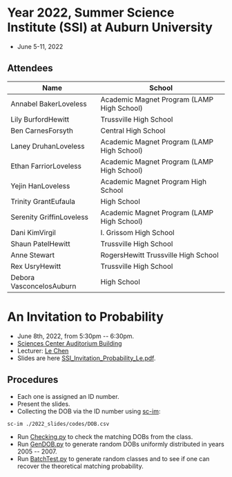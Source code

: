# Year 2022, Summer Science Institute (SSI) at Auburn University
* June 5-11, 2022

## Attendees

| Name                     | School                                     |
|--------------------------|--------------------------------------------|
| Annabel BakerLoveless    | Academic Magnet Program (LAMP High School) |
| Lily BurfordHewitt       | Trussville High School                     |
| Ben CarnesForsyth        | Central High School                        |
| Laney DruhanLoveless     | Academic Magnet Program (LAMP High School) |
| Ethan FarriorLoveless    | Academic Magnet Program (LAMP High School) |
| Yejin HanLoveless        | Academic Magnet Program High School        |
| Trinity GrantEufaula     | High School                                |
| Serenity GriffinLoveless | Academic Magnet Program (LAMP High School) |
| Dani KimVirgil           | I. Grissom High School                     |
| Shaun PatelHewitt        | Trussville High School                     |
| Anne Stewart             | RogersHewitt Trussville High School        |
| Rex UsryHewitt           | Trussville High School                     |
| Debora VasconcelosAuburn | High School                                |

# An Invitation to Probability
* June 8th, 2022, from 5:30pm -- 6:30pm.
* [Sciences Center Auditorium Building](https://calendar.auburn.edu/sciences_center_auditorium_bldg_603)
* Lecturer: [Le Chen](http://webhome.auburn.edu/~lzc0090/)
* Slides are here [SSI_Invitation_Probability_Le.pdf](./2022_slides/SSI_Invitation_Probability_Le.pdf).

## Procedures
* Each one is assigned an ID number.
* Present the slides.
* Collecting the DOB via the ID number using [sc-im](https://github.com/andmarti1424/sc-im):
```
sc-im ./2022_slides/codes/DOB.csv
```
* Run [Checking.py](./2022_slides/codes/Checking.py) to check the matching DOBs from the class.
* Run [GenDOB.py](./2022_slides/codes/GenDOB.py) to generate random DOBs uniformly distributed in years
  2005 -- 2007.
* Run [BatchTest.py](./2022_slides/codes/BatchTest.py) to generate random classes and to see if one can
  recover the theoretical matching probability.

